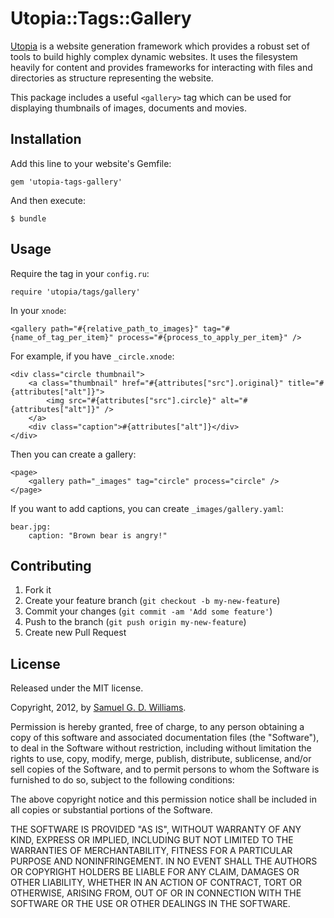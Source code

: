 # Utopia::Tags::Gallery

[Utopia](http://www.codeotaku.com/projects/utopia) is a website generation framework which provides a robust set of tools to build highly complex dynamic websites. It uses the filesystem heavily for content and provides frameworks for interacting with files and directories as structure representing the website.

This package includes a useful `<gallery>` tag which can be used for displaying thumbnails of images, documents and movies.

## Installation

Add this line to your website's Gemfile:

    gem 'utopia-tags-gallery'

And then execute:

    $ bundle

## Usage

Require the tag in your `config.ru`:

	require 'utopia/tags/gallery'

In your `xnode`:

	<gallery path="#{relative_path_to_images}" tag="#{name_of_tag_per_item}" process="#{process_to_apply_per_item}" />

For example, if you have `_circle.xnode`:

	<div class="circle thumbnail">
		<a class="thumbnail" href="#{attributes["src"].original}" title="#{attributes["alt"]}">
			<img src="#{attributes["src"].circle}" alt="#{attributes["alt"]}" />
		</a>
		<div class="caption">#{attributes["alt"]}</div>
	</div>

Then you can create a gallery:

	<page>	
		<gallery path="_images" tag="circle" process="circle" />
	</page>

If you want to add captions, you can create `_images/gallery.yaml`:

	bear.jpg:
	    caption: "Brown bear is angry!"

## Contributing

1. Fork it
2. Create your feature branch (`git checkout -b my-new-feature`)
3. Commit your changes (`git commit -am 'Add some feature'`)
4. Push to the branch (`git push origin my-new-feature`)
5. Create new Pull Request

## License

Released under the MIT license.

Copyright, 2012, by [Samuel G. D. Williams](http://www.codeotaku.com/samuel-williams).

Permission is hereby granted, free of charge, to any person obtaining a copy
of this software and associated documentation files (the "Software"), to deal
in the Software without restriction, including without limitation the rights
to use, copy, modify, merge, publish, distribute, sublicense, and/or sell
copies of the Software, and to permit persons to whom the Software is
furnished to do so, subject to the following conditions:

The above copyright notice and this permission notice shall be included in
all copies or substantial portions of the Software.

THE SOFTWARE IS PROVIDED "AS IS", WITHOUT WARRANTY OF ANY KIND, EXPRESS OR
IMPLIED, INCLUDING BUT NOT LIMITED TO THE WARRANTIES OF MERCHANTABILITY,
FITNESS FOR A PARTICULAR PURPOSE AND NONINFRINGEMENT. IN NO EVENT SHALL THE
AUTHORS OR COPYRIGHT HOLDERS BE LIABLE FOR ANY CLAIM, DAMAGES OR OTHER
LIABILITY, WHETHER IN AN ACTION OF CONTRACT, TORT OR OTHERWISE, ARISING FROM,
OUT OF OR IN CONNECTION WITH THE SOFTWARE OR THE USE OR OTHER DEALINGS IN
THE SOFTWARE.
